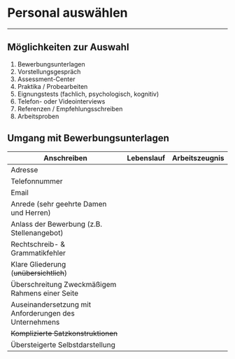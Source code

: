 # Personal auswählen
___
## Möglichkeiten zur Auswahl
1. Bewerbungsunterlagen
2. Vorstellungsgespräch
3. Assessment-Center
4. Praktika / Probearbeiten
5. Eignungstests (fachlich, psychologisch, kognitiv)
6. Telefon- oder Videointerviews
7. Referenzen / Empfehlungsschreiben
8. Arbeitsproben
## Umgang mit Bewerbungsunterlagen

| Anschreiben                                           | Lebenslauf | Arbeitszeugnis |
| ----------------------------------------------------- | ---------- | -------------- |
| Adresse                                               |            |                |
| Telefonnummer                                         |            |                |
| Email                                                 |            |                |
| Anrede (sehr geehrte Damen und Herren)                |            |                |
| Anlass der Bewerbung (z.B. Stellenangebot)            |            |                |
| Rechtschreib- & Grammatikfehler                       |            |                |
| Klare Gliederung (~~unübersichtlich~~)                |            |                |
| Überschreitung Zweckmäßigem Rahmens einer Seite       |            |                |
| Auseinandersetzung mit Anforderungen des Unternehmens |            |                |
| ~~Komplizierte Satzkonstruktionen~~                   |            |                |
| Übersteigerte Selbstdarstellung                       |            |                |
